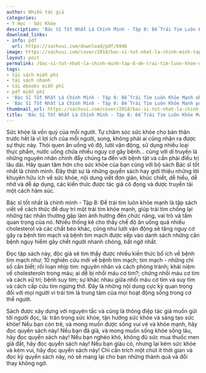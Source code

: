 ```yaml
---
author: Nhiều tác giả
categories:
- Y Học - Sức Khỏe
description: 'Bác Sĩ Tốt Nhất Là Chính Mình - Tập 8: Để Trái Tim Luôn Khỏe Mạnh'
download_links:
- info: pdf
  url: https://sachvui.com/download/pdf/6946
image: https://sachvui.com/cover/2018/bac-si-tot-nhat-la-chinh-minh-tap-8-de-trai-tim-luon-khoe-manh.jpg
layout: post
permalink: /bac-si-tot-nhat-la-chinh-minh-tap-8-de-trai-tim-luon-khoe-manh.html
tags:
- tải sách miễn phí
- tải sách nhanh
- tải ebooks miễn phí
- pdf miễn phí
- 'Bác Sĩ Tốt Nhất Là Chính Mình - Tập 8: Để Trái Tim Luôn Khỏe Mạnh ebook'
- 'Bác Sĩ Tốt Nhất Là Chính Mình - Tập 8: Để Trái Tim Luôn Khỏe Mạnh pdf'
thumbnail_url: https://sachvui.com/cover/2018/bac-si-tot-nhat-la-chinh-minh-tap-8-de-trai-tim-luon-khoe-manh.jpg
title: 'Bác Sĩ Tốt Nhất Là Chính Mình - Tập 8: Để Trái Tim Luôn Khỏe Mạnh'
---
```


 <div class="item-desc text-justify"> <p>Sức khỏe là vốn quý của mỗi người. Tự chăm sóc sức khỏe cho bản thân trước hết là vì lợi ích của mỗi người, song, không phải ai cũng nhận ra được sự thực này. Thói quen ăn uống vô độ, lười vận động, sử dụng nhiều loại thực phẩm, nước uống chứa nhiều nguy cơ gây bệnh... cùng với di truyền là những nguyên nhân chính đẩy chúng ta đến với bệnh tật và cần phải điều trị lâu dài. Hãy quan tâm hơn cho sức khỏe của bạn cùng với bộ sách Bác sĩ tốt nhất là chính mình. Đây thật sự là những quyển sách hay giới thiệu những lời khuyên hữu ích về sức khỏe, nội dung viết đơn giản, khúc chiết, dễ hiểu, dễ nhớ và dễ áp dụng, các kiến thức được tác giả cô đọng và được truyền tải một cách hàm súc.</p><p>Bác sĩ tốt nhất là chính mình - Tập 8: Để trái tim luôn khỏe mạnh là tập sách viết về cách thức để duy trì một trái tim khỏe mạnh, giúp trái tim chống lại những tác nhân thường gặp làm ảnh hưởng đến chức năng, vai trò và tầm quan trọng của nó. Nhiều thống kê cho thấy chế độ ăn uống quá nhiều cholesterol và các chất béo khác, cũng như lười vận động sẽ tăng nguy cơ gây ra bệnh tim mạch và bệnh tim mạch được xếp vào danh sách những căn bệnh nguy hiểm gây chết người nhanh chóng, bất ngờ nhất.</p><p>Đọc tập sách này, độc giả sẽ tìm thấy được nhiều kiến thức bổ ích về bệnh tim mạch như: 10 nghiên cứu mới về bệnh tim mạch; tim mạch - những chỉ số cần biết; rối loạn nhịp tim: nguyên nhân và cách phòng tránh; khái niệm về cholesteroln trong máu; ai dễ bị nhồi máu cơ tim?; chứng nhồi máu cơ tim và cách xử trí; bệnh suy tim; sự khác nhau giữa nhồi máu cơ tim và suy tim và cách cấp cứu tim ngừng thở. Đây là những nội dung cực kỳ quan trọng đối với mọi người vì trái tim là trung tâm của mọi hoạt động sống trong cơ thể người.</p><p>Sách được xây dựng với nguyên tắc và cũng là thông điệp tác giả muốn gửi tới người đọc, là: trân trọng sức khỏe, tận hưởng sức khỏe và sáng tạo sức khỏe! Nếu bạn còn trẻ, và mong muốn được sống vui vẻ và khỏe mạnh, hãy đọc quyến sách này! Nếu bạn đã già, và mong muốn sống khỏe sống lâu, hãy đọc quyển sách này! Nếu bạn nghèo khó, không đủ sức mua thuốc men giá đắt, hãy đọc quyển sách này! Nếu bạn giàu có, nhưng lại kém sức khỏe và kém vui, hãy đọc quyển sách này! Chỉ cần trích một chút ít thời gian và đọc kỹ quyển sách này, nó sẽ mang lại cho bạn những thành quả và đổi thay không ngờ.</p> </div>